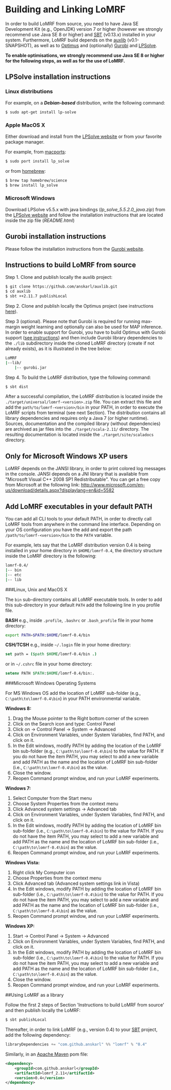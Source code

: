 # Building and Linking LoMRF

In order to build LoMRF from source, you need to have Java SE Development Kit (e.g., OpenJDK) version 7 or higher
(however we strongly recommend use Java SE 8 or higher) and [SBT](http://www.scala-sbt.org/) (v0.13.x) installed in
your system. Furthermore, LoMRF build depends on the [auxlib](https://github.com/anskarl/auxlib) (v0.1-SNAPSHOT),
as well as to [Optimus](https://github.com/vagm/Optimus) and (optionally) [Gurobi](http://www.gurobi.com/) and
[LPSolve](http://lpsolve.sourceforge.net).

**To enable  optimisations, we strongly recommend use Java SE 8 or higher for the following steps, as well as for the
use of LoMRF.**

## LPSolve installation instructions

### Linux distributions

For example, on a ***Debian-based*** distribution, write the following command:
```bash
$ sudo apt-get install lp-solve
```

### Apple MacOS X

Either download and install from the [LPSolve website](http://lpsolve.sourceforge.net)
or from your favorite package manager.

For example, from [macports](https://www.macports.org):
```bash
$ sudo port install lp_solve
```

or from [homebrew](http://brew.sh):
```bash
$ brew tap homebrew/science
$ brew install lp_solve
```

### Microsoft Windows
Download LPSolve v5.5.x with java bindings (*lp_solve_5.5.2.0_java.zip*) from the [LPSolve website](http://lpsolve.sourceforge.net)
and follow the installation instructions that are located inside the zip file (*README.html*)

## Gurobi installation instructions
Please follow the installation instructions from the [Gurobi website](http://www.gurobi.com).

## Instructions to build LoMRF from source

Step 1. Clone and publish locally the auxlib project:

```bash
$ git clone https://github.com/anskarl/auxlib.git
$ cd auxlib
$ sbt ++2.11.7 publishLocal
```

Step 2. Clone and publish locally the Optimus project (see instructions [here](https://github.com/vagm/Optimus)).

Step 3 (optional). Please note that Gurobi is required for running max-margin weight learning and optionally can also be used for MAP inference. In order to enable support for Gurobi, you have to build Optimus with Gurobi support ([see instructions](https://github.com/vagm/Optimus)) and then include Gurobi library dependencies to the `./lib` subdirectory inside the cloned LoMRF directory (create if not already exists), as it is illustrated in the tree below:

```bash
LoMRF
|--lib/
    |-- gurobi.jar
```

Step 4. To build the LoMRF distribution, type the following command:

```bash
$ sbt dist
```

After a successful compilation, the LoMRF distribution is located inside the `./target/universal/lomrf-<version>.zip`
file. You can extract this file and add the `path/to/lomrf-<version>/bin` in your PATH, in order to execute the LoMRF
scripts from terminal (see next Section). The distribution contains all library dependencies and requires only a Java 7
(or higher runtime). Sources, documentation and the compiled library (without dependencies) are archived as jar files
into the `./target/scala-2.11/` directory. The resulting documentation is located inside the `./target/site/scaladocs`
directory.

## Only for Microsoft Windows XP users

LoMRF depends on the JANSI library, in order to print colored log messages in the console. JANSI depends on a JNI library
that is available from "Microsoft Visual C++ 2008 SP1 Redistributable". You can get a free copy from Microsoft at the
following link: http://www.microsoft.com/en-us/download/details.aspx?displaylang=en&id=5582

## Add LoMRF executables in your default PATH

You can add all CLI tools to your default PATH, in order to directly call LoMRF tools from anywhere in the command line
interface. Depending on your OS configuration you have the add and export the path `/path/to/lomrf-<version>/bin` to
the `PATH` variable.

For example, lets say that the LoMRF distribution version 0.4 is being installed in your home directory in `$HOME/lomrf-0.4`,
the directory structure inside the LoMRF directory is the following:

```bash
lomrf-0.4/
|-- bin
|-- etc
|-- lib
```
###Linux, Unix and MacOS X

The `bin` sub-directory contains all LoMRF executable tools. In order to add this sub-directory in your default `PATH`
add the following line in you profile file.


**BASH** e.g., inside `.profile`, `.bashrc` or `.bash_profile` file in your home directory:
```bash
export PATH=$PATH:$HOME/lomrf-0.4/bin
```

**CSH/TCSH** e.g., inside `~/.login` file in your home directory:
```csh
set path = ($path $HOME/lomrf-0.4/bin .)
```
or in `~/.cshrc` file in your home directory:
```csh
setenv PATH $PATH:$HOME/lomrf-0.4/bin:.
```


###Microsoft Windows Operating Systems

For MS Windows OS add the location of LoMRF sub-folder (e.g., `C:\path\to\lomrf-0.4\bin`) in your PATH environmental variable.

**Windows 8:**
  1. Drag the Mouse pointer to the Right bottom corner of the screen
  2. Click on the Search icon and type: Control Panel
  3. Click on -> Control Panel -> System -> Advanced
  4. Click on Environment Variables, under System Variables, find PATH, and click on it.
  5. In the Edit windows, modify PATH by adding the location of the LoMRF bin sub-folder (e.g., `C:\path\to\lomrf-0.4\bin`)
  to the value for PATH. If you do not have the item PATH, you may select to add a new variable and add PATH as the name
  and the location of LoMRF bin sub-folder (i.e., `C:\path\to\lomrf-0.4\bin`) as the value.
  6. Close the window.
  7. Reopen Command prompt window, and run your LoMRF experiments.

**Windows 7:**
  1. Select Computer from the Start menu
  2. Choose System Properties from the context menu
  3. Click Advanced system settings -> Advanced tab
  4. Click on Environment Variables, under System Variables, find PATH, and click on it.
  5. In the Edit windows, modify PATH by adding the location of LoMRF bin sub-folder (i.e., `C:\path\to\lomrf-0.4\bin`)
  to the value for PATH. If you do not have the item PATH, you may select to add a new variable and add PATH as the name
  and the location of LoMRF bin sub-folder (i.e., `C:\path\to\lomrf-0.4\bin`) as the value.
  6. Reopen Command prompt window, and run your LoMRF experiments.

**Windows Vista:**
  1. Right click My Computer icon
  2. Choose Properties from the context menu
  3. Click Advanced tab (Advanced system settings link in Vista)
  4. In the Edit windows, modify PATH by adding the location of LoMRF bin sub-folder (i.e., `C:\path\to\lomrf-0.4\bin`)
     to the value for PATH. If you do not have the item PATH, you may select to add a new variable and add PATH as the name
     and the location of LoMRF bin sub-folder (i.e., `C:\path\to\lomrf-0.4\bin`) as the value.
  5. Reopen Command prompt window, and run your LoMRF experiments.

**Windows XP:**
  1. Start -> Control Panel -> System -> Advanced
  2. Click on Environment Variables, under System Variables, find PATH, and click on it.
  3. In the Edit windows, modify PATH by adding the location of LoMRF bin sub-folder (i.e., `C:\path\to\lomrf-0.4\bin`)
     to the value for PATH. If you do not have the item PATH, you may select to add a new variable and add PATH as the name
     and the location of LoMRF bin sub-folder (i.e., `C:\path\to\lomrf-0.4\bin`) as the value.
  4. Close the window.
  5. Reopen Command prompt window, and run your LoMRF experiments.

##Using LoMRF as a library

Follow the first 2 steps of Section 'Instructions to build LoMRF from source' and then publish locally the LoMRF:

```bash
$ sbt publishLocal
```

Thereafter, in order to link LoMRF (e.g., version 0.4) to your [SBT](http://www.scala-sbt.org/) project, add the
following dependency:

```scala
libraryDependencies += "com.github.anskarl" %% "lomrf" % "0.4"
```

Similarly, in an [Apache Maven](https://maven.apache.org/) pom file:

```xml
<dependency>
    <groupId>com.github.anskarl</groupId>
    <artifactId>lomrf_2.11</artifactId>
    <version>0.4</version>
</dependency>
```
